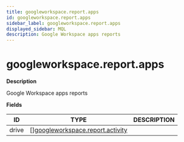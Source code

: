 ```yaml
---
title: googleworkspace.report.apps
id: googleworkspace.report.apps
sidebar_label: googleworkspace.report.apps
displayed_sidebar: MQL
description: Google Workspace apps reports
---
```


# googleworkspace.report.apps

**Description**

Google Workspace apps reports

**Fields**

| ID    | TYPE                                                                            | DESCRIPTION |
| ----- | ------------------------------------------------------------------------------- | ----------- |
| drive | &#91;&#93;[googleworkspace.report.activity](googleworkspace.report.activity.md) |             |
